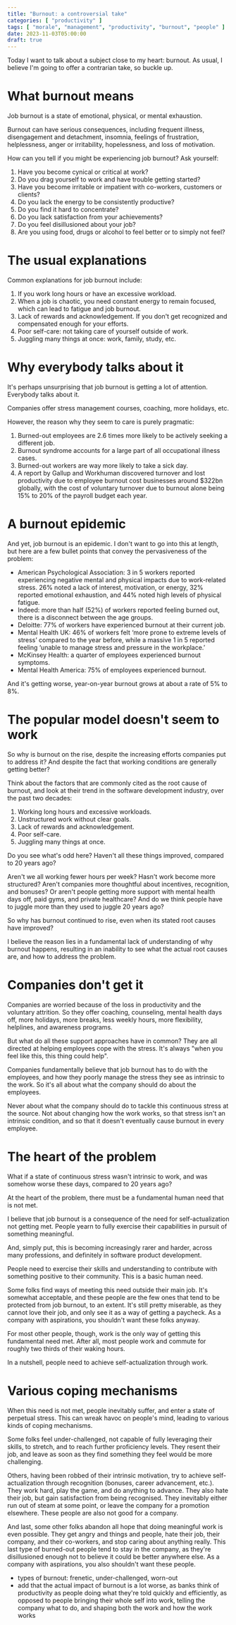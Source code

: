 ```yaml
---
title: "Burnout: a controversial take"
categories: [ "productivity" ]
tags: [ "morale", "management", "productivity", "burnout", "people" ]
date: 2023-11-03T05:00:00
draft: true
---
```


Today I want to talk about a subject close to my heart: burnout. As usual, I believe I'm going to offer a contrarian take, so buckle up.

# What burnout means

Job burnout is a state of emotional, physical, or mental exhaustion.

Burnout can have serious consequences, including frequent illness, disengagement and detachment, insomnia, feelings of frustration, helplessness, anger or irritability, hopelessness, and loss of motivation.

How can you tell if you might be experiencing job burnout? Ask yourself:

1. Have you become cynical or critical at work?
2. Do you drag yourself to work and have trouble getting started?
3. Have you become irritable or impatient with co-workers, customers or clients?
4. Do you lack the energy to be consistently productive?
5. Do you find it hard to concentrate?
6. Do you lack satisfaction from your achievements?
7. Do you feel disillusioned about your job?
8. Are you using food, drugs or alcohol to feel better or to simply not feel?

# The usual explanations

Common explanations for job burnout include:

1. If you work long hours or have an excessive workload.
2. When a job is chaotic, you need constant energy to remain focused, which can lead to fatigue and job burnout.
3. Lack of rewards and acknowledgement. If you don't get recognized and compensated enough for your efforts. 
4. Poor self-care: not taking care of yourself outside of work.
5. Juggling many things at once: work, family, study, etc.

# Why everybody talks about it

It's perhaps unsurprising that job burnout is getting a lot of attention. Everybody talks about it.

Companies offer stress management courses, coaching, more holidays, etc.

However, the reason why they seem to care is purely pragmatic:

1. Burned-out employees are 2.6 times more likely to be actively seeking a different job.
2. Burnout syndrome accounts for a large part of all occupational illness cases.
3. Burned-out workers are way more likely to take a sick day.
4. A report by Gallup and Workhuman discovered turnover and lost productivity due to employee burnout cost businesses around $322bn globally, with the cost of voluntary turnover due to burnout alone being 15% to 20% of the payroll budget each year.

# A burnout epidemic

And yet, job burnout is an epidemic. I don't want to go into this at length, but here are a few bullet points that convey the pervasiveness of the problem:

- American Psychological Association: 3 in 5 workers reported experiencing negative mental and physical impacts due to work-related stress. 26% noted a lack of interest, motivation, or energy, 32% reported emotional exhaustion, and 44% noted high levels of physical fatigue.
- Indeed: more than half (52%) of workers reported feeling burned out, there is a disconnect between the age groups.
- Deloitte: 77% of workers have experienced burnout at their current job.
- Mental Health UK: 46% of workers felt ‘more prone to extreme levels of stress’ compared to the year before, while a massive 1 in 5 reported feeling ‘unable to manage stress and pressure in the workplace.’
- McKinsey Health: a quarter of employees experienced burnout symptoms.
- Mental Health America: 75% of employees experienced burnout.

And it's getting worse, year-on-year burnout grows at about a rate of 5% to 8%.

# The popular model doesn't seem to work

So why is burnout on the rise, despite the increasing efforts companies put to address it? And despite the fact that working conditions are generally getting better?

Think about the factors that are commonly cited as the root cause of burnout, and look at their trend in the software development industry, over the past two decades:

1. Working long hours and excessive workloads.
2. Unstructured work without clear goals.
3. Lack of rewards and acknowledgement. 
4. Poor self-care. 
5. Juggling many things at once.

Do you see what's odd here? Haven't all these things improved, compared to 20 years ago? 

Aren't we all working fewer hours per week? Hasn't work become more structured? Aren't companies more thoughtful about incentives, recognition, and bonuses? Or aren't people getting more support with mental health days off, paid gyms, and private healthcare? And do we think people have to juggle more than they used to juggle 20 years ago?

So why has burnout continued to rise, even when its stated root causes have improved?

I believe the reason lies in a fundamental lack of understanding of why burnout happens, resulting in an inability to see what the actual root causes are, and how to address the problem.

# Companies don't get it

Companies are worried because of the loss in productivity and the voluntary attrition. So they offer coaching, counseling, mental health days off, more holidays, more breaks, less weekly hours, more flexibility, helplines, and awareness programs.

But what do all these support approaches have in common? They are all directed at helping employees cope with the stress. It's always "when you feel like this, this thing could help". 

Companies fundamentally believe that job burnout has to do with the employees, and how they poorly manage the stress they see as intrinsic to the work. So it's all about what the company should do about the employees.

Never about what the company should do to tackle this continuous stress at the source. Not about changing how the work works, so that stress isn't an intrinsic condition, and so that it doesn't eventually cause burnout in every employee.

# The heart of the problem

What if a state of continuous stress wasn't intrinsic to work, and was somehow worse these days, compared to 20 years ago?

At the heart of the problem, there must be a fundamental human need that is not met.

I believe that job burnout is a consequence of the need for self-actualization not getting met. People yearn to fully exercise their capabilities in pursuit of something meaningful.

And, simply put, this is becoming increasingly rarer and harder, across many professions, and definitely in software product development.

People need to exercise their skills and understanding to contribute with something positive to their community. This is a basic human need.

Some folks find ways of meeting this need outside their main job. It's somewhat acceptable, and these people are the few ones that tend to be protected from job burnout, to an extent. It's still pretty miserable, as they cannot love their job, and only see it as a way of getting a paycheck. As a company with aspirations, you shouldn't want these folks anyway.

For most other people, though, work is the only way of getting this fundamental need met. After all, most people work and commute for roughly two thirds of their waking hours. 

In a nutshell, people need to achieve self-actualization through work. 

# Various coping mechanisms

When this need is not met, people inevitably suffer, and enter a state of perpetual stress. This can wreak havoc on people's mind, leading to various kinds of coping mechanisms.

Some folks feel under-challenged, not capable of fully leveraging their skills, to stretch, and to reach further proficiency levels. They resent their job, and leave as soon as they find something they feel would be more challenging.

Others, having been robbed of their intrinsic motivation, try to achieve self-actualization through recognition (bonuses, career advancement, etc.). They work hard, play the game, and do anything to advance. They also hate their job, but gain satisfaction from being recognised. They inevitably either run out of steam at some point, or leave the company for a promotion elsewhere. These people are also not good for a company.

And last, some other folks abandon all hope that doing meaningful work is even possible. They get angry and things and people, hate their job, their company, and their co-workers, and stop caring about anything really. This last type of burned-out people tend to stay in the company, as they're disillusioned enough not to believe it could be better anywhere else. As a company with aspirations, you also shouldn't want these people.

- types of burnout: frenetic, under-challenged, worn-out
- add that the actual impact of burnout is a lot worse, as banks think of productivity as people doing what they're told quickly and efficiently, as opposed to people bringing their whole self into work, telling the company what to do, and shaping both the work and how the work works